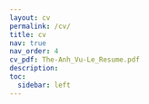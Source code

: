 ```yaml
---
layout: cv
permalink: /cv/
title: cv
nav: true
nav_order: 4
cv_pdf: The-Anh_Vu-Le_Resume.pdf
description:
toc:
  sidebar: left
---
```

